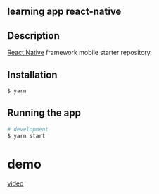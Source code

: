 ## learning app react-native

## Description

[React Native](https://github.com/facebook/react-native) framework mobile starter repository.

## Installation

```bash
$ yarn
```

## Running the app

```bash
# development
$ yarn start
```

# demo
[video](https://user-images.githubusercontent.com/89791546/175997824-dc826250-c57d-46bd-a327-8ffe1983ad1f.mp4)
